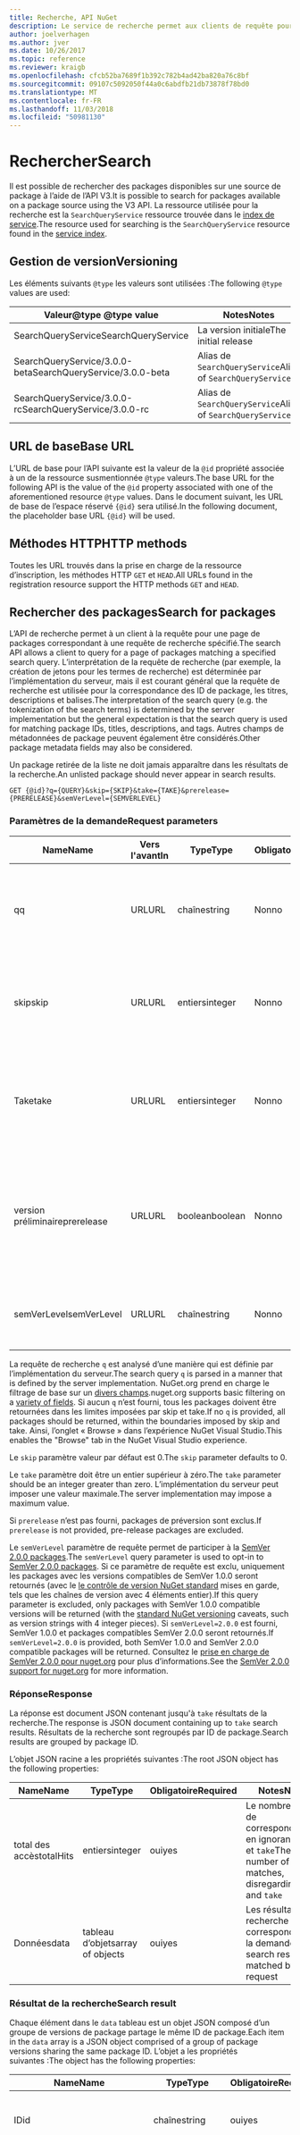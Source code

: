```yaml
---
title: Recherche, API NuGet
description: Le service de recherche permet aux clients de requête pour les packages par mot clé et pour filtrer les résultats sur certains champs de package.
author: joelverhagen
ms.author: jver
ms.date: 10/26/2017
ms.topic: reference
ms.reviewer: kraigb
ms.openlocfilehash: cfcb52ba7689f1b392c782b4ad42ba820a76c8bf
ms.sourcegitcommit: 09107c5092050f44a0c6abdfb21db73878f78bd0
ms.translationtype: MT
ms.contentlocale: fr-FR
ms.lasthandoff: 11/03/2018
ms.locfileid: "50981130"
---
```

# <a name="search"></a><span data-ttu-id="18747-103">Rechercher</span><span class="sxs-lookup"><span data-stu-id="18747-103">Search</span></span>

<span data-ttu-id="18747-104">Il est possible de rechercher des packages disponibles sur une source de package à l’aide de l’API V3.</span><span class="sxs-lookup"><span data-stu-id="18747-104">It is possible to search for packages available on a package source using the V3 API.</span></span> <span data-ttu-id="18747-105">La ressource utilisée pour la recherche est la `SearchQueryService` ressource trouvée dans le [index de service](service-index.md).</span><span class="sxs-lookup"><span data-stu-id="18747-105">The resource used for searching is the `SearchQueryService` resource found in the [service index](service-index.md).</span></span>

## <a name="versioning"></a><span data-ttu-id="18747-106">Gestion de version</span><span class="sxs-lookup"><span data-stu-id="18747-106">Versioning</span></span>

<span data-ttu-id="18747-107">Les éléments suivants `@type` les valeurs sont utilisées :</span><span class="sxs-lookup"><span data-stu-id="18747-107">The following `@type` values are used:</span></span>

<span data-ttu-id="18747-108">Valeur@type </span><span class="sxs-lookup"><span data-stu-id="18747-108">@type value</span></span>                   | <span data-ttu-id="18747-109">Notes</span><span class="sxs-lookup"><span data-stu-id="18747-109">Notes</span></span>
----------------------------- | -----
<span data-ttu-id="18747-110">SearchQueryService</span><span class="sxs-lookup"><span data-stu-id="18747-110">SearchQueryService</span></span>            | <span data-ttu-id="18747-111">La version initiale</span><span class="sxs-lookup"><span data-stu-id="18747-111">The initial release</span></span>
<span data-ttu-id="18747-112">SearchQueryService/3.0.0-beta</span><span class="sxs-lookup"><span data-stu-id="18747-112">SearchQueryService/3.0.0-beta</span></span> | <span data-ttu-id="18747-113">Alias de `SearchQueryService`</span><span class="sxs-lookup"><span data-stu-id="18747-113">Alias of `SearchQueryService`</span></span>
<span data-ttu-id="18747-114">SearchQueryService/3.0.0-rc</span><span class="sxs-lookup"><span data-stu-id="18747-114">SearchQueryService/3.0.0-rc</span></span>   | <span data-ttu-id="18747-115">Alias de `SearchQueryService`</span><span class="sxs-lookup"><span data-stu-id="18747-115">Alias of `SearchQueryService`</span></span>

## <a name="base-url"></a><span data-ttu-id="18747-116">URL de base</span><span class="sxs-lookup"><span data-stu-id="18747-116">Base URL</span></span>

<span data-ttu-id="18747-117">L’URL de base pour l’API suivante est la valeur de la `@id` propriété associée à un de la ressource susmentionnée `@type` valeurs.</span><span class="sxs-lookup"><span data-stu-id="18747-117">The base URL for the following API is the value of the `@id` property associated with one of the aforementioned resource `@type` values.</span></span> <span data-ttu-id="18747-118">Dans le document suivant, les URL de base de l’espace réservé `{@id}` sera utilisé.</span><span class="sxs-lookup"><span data-stu-id="18747-118">In the following document, the placeholder base URL `{@id}` will be used.</span></span>

## <a name="http-methods"></a><span data-ttu-id="18747-119">Méthodes HTTP</span><span class="sxs-lookup"><span data-stu-id="18747-119">HTTP methods</span></span>

<span data-ttu-id="18747-120">Toutes les URL trouvés dans la prise en charge de la ressource d’inscription, les méthodes HTTP `GET` et `HEAD`.</span><span class="sxs-lookup"><span data-stu-id="18747-120">All URLs found in the registration resource support the HTTP methods `GET` and `HEAD`.</span></span>

## <a name="search-for-packages"></a><span data-ttu-id="18747-121">Rechercher des packages</span><span class="sxs-lookup"><span data-stu-id="18747-121">Search for packages</span></span>

<span data-ttu-id="18747-122">L’API de recherche permet à un client à la requête pour une page de packages correspondant à une requête de recherche spécifié.</span><span class="sxs-lookup"><span data-stu-id="18747-122">The search API allows a client to query for a page of packages matching a specified search query.</span></span> <span data-ttu-id="18747-123">L’interprétation de la requête de recherche (par exemple, la création de jetons pour les termes de recherche) est déterminée par l’implémentation du serveur, mais il est courant général que la requête de recherche est utilisée pour la correspondance des ID de package, les titres, descriptions et balises.</span><span class="sxs-lookup"><span data-stu-id="18747-123">The interpretation of the search query (e.g. the tokenization of the search terms) is determined by the server implementation but the general expectation is that the search query is used for matching package IDs, titles, descriptions, and tags.</span></span> <span data-ttu-id="18747-124">Autres champs de métadonnées de package peuvent également être considérés.</span><span class="sxs-lookup"><span data-stu-id="18747-124">Other package metadata fields may also be considered.</span></span>

<span data-ttu-id="18747-125">Un package retirée de la liste ne doit jamais apparaître dans les résultats de la recherche.</span><span class="sxs-lookup"><span data-stu-id="18747-125">An unlisted package should never appear in search results.</span></span>

    GET {@id}?q={QUERY}&skip={SKIP}&take={TAKE}&prerelease={PRERELEASE}&semVerLevel={SEMVERLEVEL}

### <a name="request-parameters"></a><span data-ttu-id="18747-126">Paramètres de la demande</span><span class="sxs-lookup"><span data-stu-id="18747-126">Request parameters</span></span>

<span data-ttu-id="18747-127">Name</span><span class="sxs-lookup"><span data-stu-id="18747-127">Name</span></span>        | <span data-ttu-id="18747-128">Vers l'avant</span><span class="sxs-lookup"><span data-stu-id="18747-128">In</span></span>     | <span data-ttu-id="18747-129">Type</span><span class="sxs-lookup"><span data-stu-id="18747-129">Type</span></span>    | <span data-ttu-id="18747-130">Obligatoire</span><span class="sxs-lookup"><span data-stu-id="18747-130">Required</span></span> | <span data-ttu-id="18747-131">Notes</span><span class="sxs-lookup"><span data-stu-id="18747-131">Notes</span></span>
----------- | ------ | ------- | -------- | -----
<span data-ttu-id="18747-132">q</span><span class="sxs-lookup"><span data-stu-id="18747-132">q</span></span>           | <span data-ttu-id="18747-133">URL</span><span class="sxs-lookup"><span data-stu-id="18747-133">URL</span></span>    | <span data-ttu-id="18747-134">chaîne</span><span class="sxs-lookup"><span data-stu-id="18747-134">string</span></span>  | <span data-ttu-id="18747-135">Non</span><span class="sxs-lookup"><span data-stu-id="18747-135">no</span></span>       | <span data-ttu-id="18747-136">Les termes de recherche à utiliser pour les packages de filtre</span><span class="sxs-lookup"><span data-stu-id="18747-136">The search terms to used to filter packages</span></span>
<span data-ttu-id="18747-137">skip</span><span class="sxs-lookup"><span data-stu-id="18747-137">skip</span></span>        | <span data-ttu-id="18747-138">URL</span><span class="sxs-lookup"><span data-stu-id="18747-138">URL</span></span>    | <span data-ttu-id="18747-139">entiers</span><span class="sxs-lookup"><span data-stu-id="18747-139">integer</span></span> | <span data-ttu-id="18747-140">Non</span><span class="sxs-lookup"><span data-stu-id="18747-140">no</span></span>       | <span data-ttu-id="18747-141">Le nombre de résultats à ignorer, pour la pagination</span><span class="sxs-lookup"><span data-stu-id="18747-141">The number of results to skip, for pagination</span></span>
<span data-ttu-id="18747-142">Take</span><span class="sxs-lookup"><span data-stu-id="18747-142">take</span></span>        | <span data-ttu-id="18747-143">URL</span><span class="sxs-lookup"><span data-stu-id="18747-143">URL</span></span>    | <span data-ttu-id="18747-144">entiers</span><span class="sxs-lookup"><span data-stu-id="18747-144">integer</span></span> | <span data-ttu-id="18747-145">Non</span><span class="sxs-lookup"><span data-stu-id="18747-145">no</span></span>       | <span data-ttu-id="18747-146">Le nombre de résultats à retourner pour la pagination</span><span class="sxs-lookup"><span data-stu-id="18747-146">The number of results to return, for pagination</span></span>
<span data-ttu-id="18747-147">version préliminaire</span><span class="sxs-lookup"><span data-stu-id="18747-147">prerelease</span></span>  | <span data-ttu-id="18747-148">URL</span><span class="sxs-lookup"><span data-stu-id="18747-148">URL</span></span>    | <span data-ttu-id="18747-149">boolean</span><span class="sxs-lookup"><span data-stu-id="18747-149">boolean</span></span> | <span data-ttu-id="18747-150">Non</span><span class="sxs-lookup"><span data-stu-id="18747-150">no</span></span>       | <span data-ttu-id="18747-151">`true` ou `false` déterminer s’il faut inclure [packages de préversion](../create-packages/prerelease-packages.md)</span><span class="sxs-lookup"><span data-stu-id="18747-151">`true` or `false` determining whether to include [pre-release packages](../create-packages/prerelease-packages.md)</span></span>
<span data-ttu-id="18747-152">semVerLevel</span><span class="sxs-lookup"><span data-stu-id="18747-152">semVerLevel</span></span> | <span data-ttu-id="18747-153">URL</span><span class="sxs-lookup"><span data-stu-id="18747-153">URL</span></span>    | <span data-ttu-id="18747-154">chaîne</span><span class="sxs-lookup"><span data-stu-id="18747-154">string</span></span>  | <span data-ttu-id="18747-155">Non</span><span class="sxs-lookup"><span data-stu-id="18747-155">no</span></span>       | <span data-ttu-id="18747-156">Une chaîne de version SemVer 1.0.0</span><span class="sxs-lookup"><span data-stu-id="18747-156">A SemVer 1.0.0 version string</span></span> 

<span data-ttu-id="18747-157">La requête de recherche `q` est analysé d’une manière qui est définie par l’implémentation du serveur.</span><span class="sxs-lookup"><span data-stu-id="18747-157">The search query `q` is parsed in a manner that is defined by the server implementation.</span></span> <span data-ttu-id="18747-158">NuGet.org prend en charge le filtrage de base sur un [divers champs](../consume-packages/finding-and-choosing-packages.md#search-syntax).</span><span class="sxs-lookup"><span data-stu-id="18747-158">nuget.org supports basic filtering on a [variety of fields](../consume-packages/finding-and-choosing-packages.md#search-syntax).</span></span> <span data-ttu-id="18747-159">Si aucun `q` n’est fourni, tous les packages doivent être retournées dans les limites imposées par skip et take.</span><span class="sxs-lookup"><span data-stu-id="18747-159">If no `q` is provided, all packages should be returned, within the boundaries imposed by skip and take.</span></span> <span data-ttu-id="18747-160">Ainsi, l’onglet « Browse » dans l’expérience NuGet Visual Studio.</span><span class="sxs-lookup"><span data-stu-id="18747-160">This enables the "Browse" tab in the NuGet Visual Studio experience.</span></span>

<span data-ttu-id="18747-161">Le `skip` paramètre valeur par défaut est 0.</span><span class="sxs-lookup"><span data-stu-id="18747-161">The `skip` parameter defaults to 0.</span></span>

<span data-ttu-id="18747-162">Le `take` paramètre doit être un entier supérieur à zéro.</span><span class="sxs-lookup"><span data-stu-id="18747-162">The `take` parameter should be an integer greater than zero.</span></span> <span data-ttu-id="18747-163">L’implémentation du serveur peut imposer une valeur maximale.</span><span class="sxs-lookup"><span data-stu-id="18747-163">The server implementation may impose a maximum value.</span></span>

<span data-ttu-id="18747-164">Si `prerelease` n’est pas fourni, packages de préversion sont exclus.</span><span class="sxs-lookup"><span data-stu-id="18747-164">If `prerelease` is not provided, pre-release packages are excluded.</span></span>

<span data-ttu-id="18747-165">Le `semVerLevel` paramètre de requête permet de participer à la [SemVer 2.0.0 packages](https://github.com/NuGet/Home/wiki/SemVer2-support-for-nuget.org-%28server-side%29#identifying-semver-v200-packages).</span><span class="sxs-lookup"><span data-stu-id="18747-165">The `semVerLevel` query parameter is used to opt-in to [SemVer 2.0.0 packages](https://github.com/NuGet/Home/wiki/SemVer2-support-for-nuget.org-%28server-side%29#identifying-semver-v200-packages).</span></span>
<span data-ttu-id="18747-166">Si ce paramètre de requête est exclu, uniquement les packages avec les versions compatibles de SemVer 1.0.0 seront retournés (avec le [le contrôle de version NuGet standard](../reference/package-versioning.md) mises en garde, tels que les chaînes de version avec 4 éléments entier).</span><span class="sxs-lookup"><span data-stu-id="18747-166">If this query parameter is excluded, only packages with SemVer 1.0.0 compatible versions will be returned (with the [standard NuGet versioning](../reference/package-versioning.md) caveats, such as version strings with 4 integer pieces).</span></span>
<span data-ttu-id="18747-167">Si `semVerLevel=2.0.0` est fourni, SemVer 1.0.0 et packages compatibles SemVer 2.0.0 seront retournés.</span><span class="sxs-lookup"><span data-stu-id="18747-167">If `semVerLevel=2.0.0` is provided, both SemVer 1.0.0 and SemVer 2.0.0 compatible packages will be returned.</span></span> <span data-ttu-id="18747-168">Consultez le [prise en charge de SemVer 2.0.0 pour nuget.org](https://github.com/NuGet/Home/wiki/SemVer2-support-for-nuget.org-%28server-side%29) pour plus d’informations.</span><span class="sxs-lookup"><span data-stu-id="18747-168">See the [SemVer 2.0.0 support for nuget.org](https://github.com/NuGet/Home/wiki/SemVer2-support-for-nuget.org-%28server-side%29) for more information.</span></span>

### <a name="response"></a><span data-ttu-id="18747-169">Réponse</span><span class="sxs-lookup"><span data-stu-id="18747-169">Response</span></span>

<span data-ttu-id="18747-170">La réponse est document JSON contenant jusqu'à `take` résultats de la recherche.</span><span class="sxs-lookup"><span data-stu-id="18747-170">The response is JSON document containing up to `take` search results.</span></span> <span data-ttu-id="18747-171">Résultats de la recherche sont regroupés par ID de package.</span><span class="sxs-lookup"><span data-stu-id="18747-171">Search results are grouped by package ID.</span></span>

<span data-ttu-id="18747-172">L’objet JSON racine a les propriétés suivantes :</span><span class="sxs-lookup"><span data-stu-id="18747-172">The root JSON object has the following properties:</span></span>

<span data-ttu-id="18747-173">Name</span><span class="sxs-lookup"><span data-stu-id="18747-173">Name</span></span>      | <span data-ttu-id="18747-174">Type</span><span class="sxs-lookup"><span data-stu-id="18747-174">Type</span></span>             | <span data-ttu-id="18747-175">Obligatoire</span><span class="sxs-lookup"><span data-stu-id="18747-175">Required</span></span> | <span data-ttu-id="18747-176">Notes</span><span class="sxs-lookup"><span data-stu-id="18747-176">Notes</span></span>
--------- | ---------------- | -------- | -----
<span data-ttu-id="18747-177">total des accès</span><span class="sxs-lookup"><span data-stu-id="18747-177">totalHits</span></span> | <span data-ttu-id="18747-178">entiers</span><span class="sxs-lookup"><span data-stu-id="18747-178">integer</span></span>          | <span data-ttu-id="18747-179">oui</span><span class="sxs-lookup"><span data-stu-id="18747-179">yes</span></span>      | <span data-ttu-id="18747-180">Le nombre total de correspondances, en ignorant `skip` et `take`</span><span class="sxs-lookup"><span data-stu-id="18747-180">The total number of matches, disregarding `skip` and `take`</span></span>
<span data-ttu-id="18747-181">Données</span><span class="sxs-lookup"><span data-stu-id="18747-181">data</span></span>      | <span data-ttu-id="18747-182">tableau d’objets</span><span class="sxs-lookup"><span data-stu-id="18747-182">array of objects</span></span> | <span data-ttu-id="18747-183">oui</span><span class="sxs-lookup"><span data-stu-id="18747-183">yes</span></span>      | <span data-ttu-id="18747-184">Les résultats de recherche correspondant à la demande</span><span class="sxs-lookup"><span data-stu-id="18747-184">The search results matched by the request</span></span>

### <a name="search-result"></a><span data-ttu-id="18747-185">Résultat de la recherche</span><span class="sxs-lookup"><span data-stu-id="18747-185">Search result</span></span>

<span data-ttu-id="18747-186">Chaque élément dans le `data` tableau est un objet JSON composé d’un groupe de versions de package partage le même ID de package.</span><span class="sxs-lookup"><span data-stu-id="18747-186">Each item in the `data` array is a JSON object comprised of a group of package versions sharing the same package ID.</span></span>
<span data-ttu-id="18747-187">L’objet a les propriétés suivantes :</span><span class="sxs-lookup"><span data-stu-id="18747-187">The object has the following properties:</span></span>

<span data-ttu-id="18747-188">Name</span><span class="sxs-lookup"><span data-stu-id="18747-188">Name</span></span>           | <span data-ttu-id="18747-189">Type</span><span class="sxs-lookup"><span data-stu-id="18747-189">Type</span></span>                       | <span data-ttu-id="18747-190">Obligatoire</span><span class="sxs-lookup"><span data-stu-id="18747-190">Required</span></span> | <span data-ttu-id="18747-191">Notes</span><span class="sxs-lookup"><span data-stu-id="18747-191">Notes</span></span>
-------------- | -------------------------- | -------- | -----
<span data-ttu-id="18747-192">ID</span><span class="sxs-lookup"><span data-stu-id="18747-192">id</span></span>             | <span data-ttu-id="18747-193">chaîne</span><span class="sxs-lookup"><span data-stu-id="18747-193">string</span></span>                     | <span data-ttu-id="18747-194">oui</span><span class="sxs-lookup"><span data-stu-id="18747-194">yes</span></span>      | <span data-ttu-id="18747-195">L’ID du package de mise en correspondance</span><span class="sxs-lookup"><span data-stu-id="18747-195">The ID of the matched package</span></span>
<span data-ttu-id="18747-196">version</span><span class="sxs-lookup"><span data-stu-id="18747-196">version</span></span>        | <span data-ttu-id="18747-197">chaîne</span><span class="sxs-lookup"><span data-stu-id="18747-197">string</span></span>                     | <span data-ttu-id="18747-198">oui</span><span class="sxs-lookup"><span data-stu-id="18747-198">yes</span></span>      | <span data-ttu-id="18747-199">La chaîne de version SemVer 2.0.0 complète du package (peut contenir des métadonnées de build)</span><span class="sxs-lookup"><span data-stu-id="18747-199">The full SemVer 2.0.0 version string of the package (could contain build metadata)</span></span>
<span data-ttu-id="18747-200">Description</span><span class="sxs-lookup"><span data-stu-id="18747-200">description</span></span>    | <span data-ttu-id="18747-201">chaîne</span><span class="sxs-lookup"><span data-stu-id="18747-201">string</span></span>                     | <span data-ttu-id="18747-202">Non</span><span class="sxs-lookup"><span data-stu-id="18747-202">no</span></span>       | 
<span data-ttu-id="18747-203">versions</span><span class="sxs-lookup"><span data-stu-id="18747-203">versions</span></span>       | <span data-ttu-id="18747-204">tableau d’objets</span><span class="sxs-lookup"><span data-stu-id="18747-204">array of objects</span></span>           | <span data-ttu-id="18747-205">oui</span><span class="sxs-lookup"><span data-stu-id="18747-205">yes</span></span>      | <span data-ttu-id="18747-206">Toutes les versions de la mise en correspondance le `prerelease` paramètre</span><span class="sxs-lookup"><span data-stu-id="18747-206">All of the versions of the package matching the `prerelease` parameter</span></span>
<span data-ttu-id="18747-207">authors</span><span class="sxs-lookup"><span data-stu-id="18747-207">authors</span></span>        | <span data-ttu-id="18747-208">chaîne ou tableau de chaînes</span><span class="sxs-lookup"><span data-stu-id="18747-208">string or array of strings</span></span> | <span data-ttu-id="18747-209">Non</span><span class="sxs-lookup"><span data-stu-id="18747-209">no</span></span>       | 
<span data-ttu-id="18747-210">iconUrl</span><span class="sxs-lookup"><span data-stu-id="18747-210">iconUrl</span></span>        | <span data-ttu-id="18747-211">chaîne</span><span class="sxs-lookup"><span data-stu-id="18747-211">string</span></span>                     | <span data-ttu-id="18747-212">Non</span><span class="sxs-lookup"><span data-stu-id="18747-212">no</span></span>       | 
<span data-ttu-id="18747-213">licenseUrl</span><span class="sxs-lookup"><span data-stu-id="18747-213">licenseUrl</span></span>     | <span data-ttu-id="18747-214">chaîne</span><span class="sxs-lookup"><span data-stu-id="18747-214">string</span></span>                     | <span data-ttu-id="18747-215">Non</span><span class="sxs-lookup"><span data-stu-id="18747-215">no</span></span>       | 
<span data-ttu-id="18747-216">owners</span><span class="sxs-lookup"><span data-stu-id="18747-216">owners</span></span>         | <span data-ttu-id="18747-217">chaîne ou tableau de chaînes</span><span class="sxs-lookup"><span data-stu-id="18747-217">string or array of strings</span></span> | <span data-ttu-id="18747-218">Non</span><span class="sxs-lookup"><span data-stu-id="18747-218">no</span></span>       | 
<span data-ttu-id="18747-219">projectUrl</span><span class="sxs-lookup"><span data-stu-id="18747-219">projectUrl</span></span>     | <span data-ttu-id="18747-220">chaîne</span><span class="sxs-lookup"><span data-stu-id="18747-220">string</span></span>                     | <span data-ttu-id="18747-221">Non</span><span class="sxs-lookup"><span data-stu-id="18747-221">no</span></span>       | 
<span data-ttu-id="18747-222">inscription</span><span class="sxs-lookup"><span data-stu-id="18747-222">registration</span></span>   | <span data-ttu-id="18747-223">chaîne</span><span class="sxs-lookup"><span data-stu-id="18747-223">string</span></span>                     | <span data-ttu-id="18747-224">Non</span><span class="sxs-lookup"><span data-stu-id="18747-224">no</span></span>       | <span data-ttu-id="18747-225">L’URL absolue à associé [index de l’inscription](registration-base-url-resource.md#registration-index)</span><span class="sxs-lookup"><span data-stu-id="18747-225">The absolute URL to the associated [registration index](registration-base-url-resource.md#registration-index)</span></span>
<span data-ttu-id="18747-226">résumé</span><span class="sxs-lookup"><span data-stu-id="18747-226">summary</span></span>        | <span data-ttu-id="18747-227">chaîne</span><span class="sxs-lookup"><span data-stu-id="18747-227">string</span></span>                     | <span data-ttu-id="18747-228">Non</span><span class="sxs-lookup"><span data-stu-id="18747-228">no</span></span>       | 
<span data-ttu-id="18747-229">étiquettes</span><span class="sxs-lookup"><span data-stu-id="18747-229">tags</span></span>           | <span data-ttu-id="18747-230">chaîne ou tableau de chaînes</span><span class="sxs-lookup"><span data-stu-id="18747-230">string or array of strings</span></span> | <span data-ttu-id="18747-231">Non</span><span class="sxs-lookup"><span data-stu-id="18747-231">no</span></span>       | 
<span data-ttu-id="18747-232">titre</span><span class="sxs-lookup"><span data-stu-id="18747-232">title</span></span>          | <span data-ttu-id="18747-233">chaîne</span><span class="sxs-lookup"><span data-stu-id="18747-233">string</span></span>                     | <span data-ttu-id="18747-234">Non</span><span class="sxs-lookup"><span data-stu-id="18747-234">no</span></span>       | 
<span data-ttu-id="18747-235">totalDownloads</span><span class="sxs-lookup"><span data-stu-id="18747-235">totalDownloads</span></span> | <span data-ttu-id="18747-236">entiers</span><span class="sxs-lookup"><span data-stu-id="18747-236">integer</span></span>                    | <span data-ttu-id="18747-237">Non</span><span class="sxs-lookup"><span data-stu-id="18747-237">no</span></span>       | <span data-ttu-id="18747-238">Cette valeur peut être déduite par la somme des téléchargements dans le `versions` tableau</span><span class="sxs-lookup"><span data-stu-id="18747-238">This value can be inferred by the sum of downloads in the `versions` array</span></span>
<span data-ttu-id="18747-239">vérifié</span><span class="sxs-lookup"><span data-stu-id="18747-239">verified</span></span>       | <span data-ttu-id="18747-240">boolean</span><span class="sxs-lookup"><span data-stu-id="18747-240">boolean</span></span>                    | <span data-ttu-id="18747-241">Non</span><span class="sxs-lookup"><span data-stu-id="18747-241">no</span></span>       | <span data-ttu-id="18747-242">Une valeur JSON booléenne indiquant si le package est [vérifié](../reference/id-prefix-reservation.md)</span><span class="sxs-lookup"><span data-stu-id="18747-242">A JSON boolean indicating whether the package is [verified](../reference/id-prefix-reservation.md)</span></span>

<span data-ttu-id="18747-243">Sur nuget.org, un package vérifié est celui qui a un ID de package correspondant à un préfixe d’identificateur réservé et détenues par un des propriétaires du préfixe réservé.</span><span class="sxs-lookup"><span data-stu-id="18747-243">On nuget.org, a verified package is one which has a package ID matching a reserved ID prefix and owned by one of the reserved prefix's owners.</span></span> <span data-ttu-id="18747-244">Pour plus d’informations, consultez le [documentation sur la réservation du préfixe ID](../reference/id-prefix-reservation.md).</span><span class="sxs-lookup"><span data-stu-id="18747-244">For more information, see the [documentation about ID prefix reservation](../reference/id-prefix-reservation.md).</span></span>

<span data-ttu-id="18747-245">Les métadonnées contenues dans l’objet de résultat de recherche sont effectuée à partir de la dernière version de package.</span><span class="sxs-lookup"><span data-stu-id="18747-245">The metadata contained in the search result object is taken from the latest package version.</span></span> <span data-ttu-id="18747-246">Chaque élément dans le `versions` tableau est un objet JSON avec les propriétés suivantes :</span><span class="sxs-lookup"><span data-stu-id="18747-246">Each item in the `versions` array is a JSON object with the following properties:</span></span>

<span data-ttu-id="18747-247">Name</span><span class="sxs-lookup"><span data-stu-id="18747-247">Name</span></span>      | <span data-ttu-id="18747-248">Type</span><span class="sxs-lookup"><span data-stu-id="18747-248">Type</span></span>    | <span data-ttu-id="18747-249">Obligatoire</span><span class="sxs-lookup"><span data-stu-id="18747-249">Required</span></span> | <span data-ttu-id="18747-250">Notes</span><span class="sxs-lookup"><span data-stu-id="18747-250">Notes</span></span>
--------- | ------- | -------- | -----
@id       | <span data-ttu-id="18747-251">chaîne</span><span class="sxs-lookup"><span data-stu-id="18747-251">string</span></span>  | <span data-ttu-id="18747-252">oui</span><span class="sxs-lookup"><span data-stu-id="18747-252">yes</span></span>      | <span data-ttu-id="18747-253">L’URL absolue à associé [feuille d’inscription](registration-base-url-resource.md#registration-leaf)</span><span class="sxs-lookup"><span data-stu-id="18747-253">The absolute URL to the associated [registration leaf](registration-base-url-resource.md#registration-leaf)</span></span>
<span data-ttu-id="18747-254">version</span><span class="sxs-lookup"><span data-stu-id="18747-254">version</span></span>   | <span data-ttu-id="18747-255">chaîne</span><span class="sxs-lookup"><span data-stu-id="18747-255">string</span></span>  | <span data-ttu-id="18747-256">oui</span><span class="sxs-lookup"><span data-stu-id="18747-256">yes</span></span>      | <span data-ttu-id="18747-257">La chaîne de version SemVer 2.0.0 complète du package (peut contenir des métadonnées de build)</span><span class="sxs-lookup"><span data-stu-id="18747-257">The full SemVer 2.0.0 version string of the package (could contain build metadata)</span></span>
<span data-ttu-id="18747-258">Téléchargements</span><span class="sxs-lookup"><span data-stu-id="18747-258">downloads</span></span> | <span data-ttu-id="18747-259">entiers</span><span class="sxs-lookup"><span data-stu-id="18747-259">integer</span></span> | <span data-ttu-id="18747-260">oui</span><span class="sxs-lookup"><span data-stu-id="18747-260">yes</span></span>      | <span data-ttu-id="18747-261">Le nombre de téléchargements pour cette version de package spécifique</span><span class="sxs-lookup"><span data-stu-id="18747-261">The number of downloads for this specific package version</span></span>

### <a name="sample-request"></a><span data-ttu-id="18747-262">Exemple de demande</span><span class="sxs-lookup"><span data-stu-id="18747-262">Sample request</span></span>

    GET https://api-v2v3search-0.nuget.org/query?q=NuGet.Versioning&prerelease=false

### <a name="sample-response"></a><span data-ttu-id="18747-263">Exemple de réponse</span><span class="sxs-lookup"><span data-stu-id="18747-263">Sample response</span></span>

[!code-JSON [search-result.json](./_data/search-result.json)]
